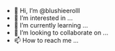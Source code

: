 - 👋 Hi, I’m @blushieerolll
- 👀 I’m interested in ...
- 🌱 I’m currently learning ...
- 💞️ I’m looking to collaborate on ...
- 📫 How to reach me ...

<!---
blushieerolll/blushieerolll is a ✨ special ✨ repository because its `README.md` (this file) appears on your GitHub profile.
You can click the Preview link to take a look at your changes.
--->
